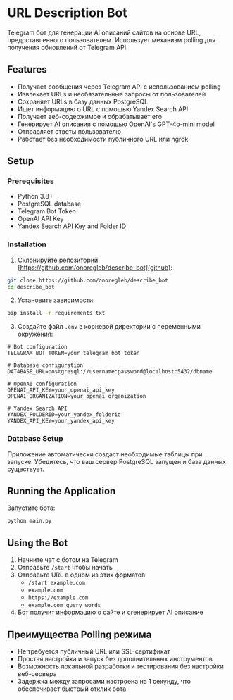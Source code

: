 # URL Description Bot

Telegram бот для генерации AI описаний сайтов на основе URL, предоставленного пользователем. Использует механизм polling для получения обновлений от Telegram API.

## Features

- Получает сообщения через Telegram API с использованием polling
- Извлекает URLs и необязательные запросы от пользователей
- Сохраняет URLs в базу данных PostgreSQL
- Ищет информацию о URL с помощью Yandex Search API
- Получает веб-содержимое и обрабатывает его
- Генерирует AI описания с помощью OpenAI's GPT-4o-mini model
- Отправляет ответы пользователю
- Работает без необходимости публичного URL или ngrok

## Setup

### Prerequisites

- Python 3.8+
- PostgreSQL database
- Telegram Bot Token
- OpenAI API Key
- Yandex Search API Key and Folder ID

### Installation

1. Склонируйте репозиторий [https://github.com/onoregleb/describe_bot](github):
```bash
git clone https://github.com/onoregleb/describe_bot
cd describe_bot
```

2. Установите зависимости:
```bash
pip install -r requirements.txt
```

3. Создайте файл `.env` в корневой директории с переменными окружения:
```
# Bot configuration
TELEGRAM_BOT_TOKEN=your_telegram_bot_token

# Database configuration
DATABASE_URL=postgresql://username:password@localhost:5432/dbname

# OpenAI configuration
OPENAI_API_KEY=your_openai_api_key
OPENAI_ORGANIZATION=your_openai_organization

# Yandex Search API
YANDEX_FOLDERID=your_yandex_folderid
YANDEX_API_KEY=your_yandex_api_key
```

### Database Setup

Приложение автоматически создаст необходимые таблицы при запуске. Убедитесь, что ваш сервер PostgreSQL запущен и база данных существует.

## Running the Application

Запустите бота:

```bash
python main.py
```

## Using the Bot

1. Начните чат с ботом на Telegram
2. Отправьте `/start` чтобы начать
3. Отправьте URL в одном из этих форматов:
   - `/start example.com`
   - `example.com`
   - `https://example.com`
   - `example.com query words`
4. Бот получит информацию о сайте и сгенерирует AI описание

## Преимущества Polling режима

- Не требуется публичный URL или SSL-сертификат
- Простая настройка и запуск без дополнительных инструментов
- Возможность локальной разработки и тестирования без настройки веб-сервера
- Задержка между запросами настроена на 1 секунду, что обеспечивает быстрый отклик бота
